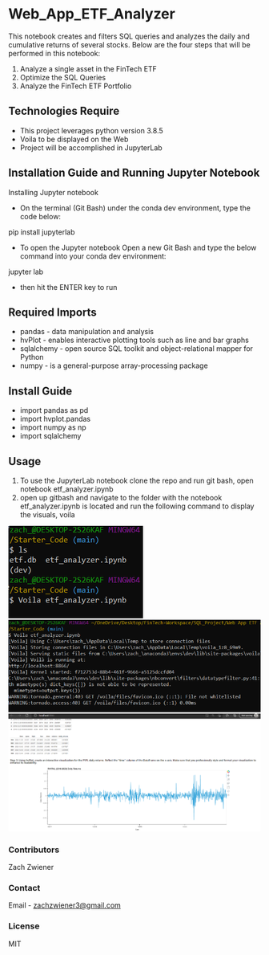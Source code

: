 # Web_App_ETF_Analyzer
This notebook creates and filters SQL queries and  analyzes the daily and cumulative returns of several stocks.
Below are the four steps that will be performed in this notebook:
 1. Analyze a single asset in the FinTech ETF
 2. Optimize the SQL Queries
 3. Analyze the FinTech ETF Portfolio


## Technologies Require
* This project leverages python version 3.8.5
* Voila to be displayed on the Web
* Project will be accomplished in JupyterLab


## Installation Guide and Running Jupyter Notebook
Installing Jupyter notebook
* On the terminal (Git Bash) under the conda dev environment, type the code below:

pip install jupyterlab

* To open the Jupyter notebook
Open a new Git Bash and type the below command into your conda dev environment:

jupyter lab

* then hit the ENTER key to run


## Required Imports
* pandas - data manipulation and analysis
* hvPlot - enables interactive plotting tools such as line and bar graphs
* sqlalchemy - open source SQL toolkit and object-relational mapper for Python 
* numpy -  is a general-purpose array-processing package

## Install Guide
* import pandas as pd
* import hvplot.pandas
* import numpy as np
* import sqlalchemy

## Usage
1. To use the JupyterLab notebook clone the repo and run git bash, open notebook etf_analyzer.ipynb
2. open up gitbash and navigate to the folder with the notebook etf_analyzer.ipynb is located and run the following command to display the visuals, voila

![Voila ETF Analyzer](https://github.com/ZachVZ/Web_App_ETF_Analyzer/blob/main/pics/volia_pic1.PNG)
![Voila ETF Analyzer](https://github.com/ZachVZ/Web_App_ETF_Analyzer/blob/main/pics/volia_pic3.PNG)
![Voila ETF Analyzer](https://github.com/ZachVZ/Web_App_ETF_Analyzer/blob/main/pics/volia_pic2.PNG)

### Contributors
Zach Zwiener

### Contact
Email - zachzwiener3@gmail.com

### License
MIT